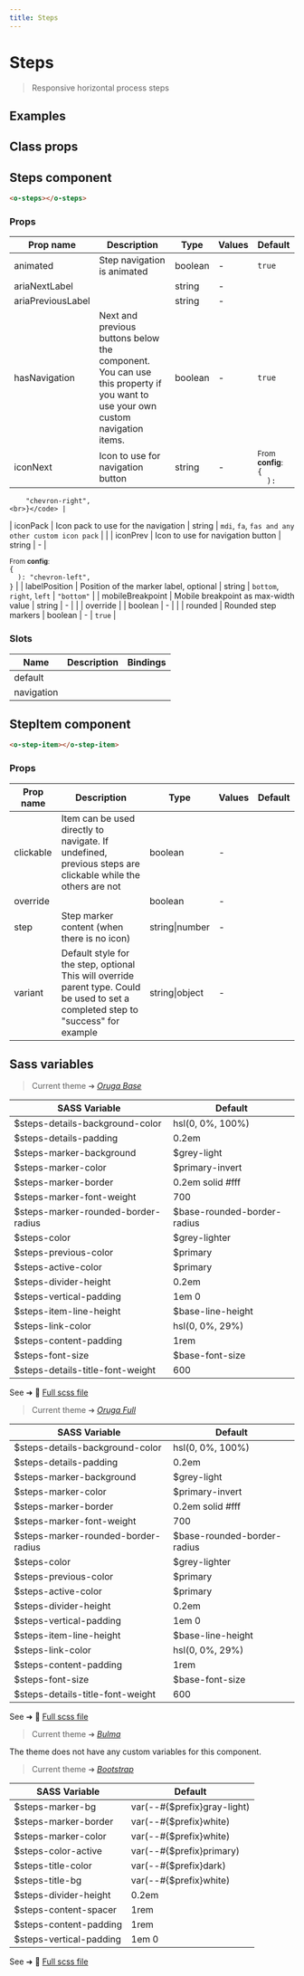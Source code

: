 ```yaml
---
title: Steps
---
```


# Steps

<div class="vp-doc">

> Responsive horizontal process steps

<Carbon />
</div>

<div class="vp-example">

## Examples

<example-steps />

</div>
<div class="vp-example">

## Class props

<inspector-steps-viewer />

</div>

<div class="vp-doc">

## Steps component

```html
<o-steps></o-steps>
```

### Props

| Prop name         | Description                                                                                                                   | Type    | Values | Default                                                                                                         |
| ----------------- | ----------------------------------------------------------------------------------------------------------------------------- | ------- | ------ | --------------------------------------------------------------------------------------------------------------- |
| animated          | Step navigation is animated                                                                                                   | boolean | -      | <code style='white-space: nowrap; padding: 0;'>true</code>                                                      |
| ariaNextLabel     |                                                                                                                               | string  | -      | <code style='white-space: nowrap; padding: 0;'></code>                                                          |
| ariaPreviousLabel |                                                                                                                               | string  | -      | <code style='white-space: nowrap; padding: 0;'></code>                                                          |
| hasNavigation     | Next and previous buttons below the component. You can use this property if you want to use your own custom navigation items. | boolean | -      | <code style='white-space: nowrap; padding: 0;'>true</code>                                                      |
| iconNext          | Icon to use for navigation button                                                                                             | string  | -      | <div><small>From <b>config</b>:</small></div><code style='white-space: nowrap; padding: 0;'>{<br>&nbsp;&nbsp;): |

        "chevron-right",
    <br>}</code> |

| iconPack | Icon pack to use for the navigation | string | `mdi`, `fa`, `fas and any other custom icon pack` | <code style='white-space: nowrap; padding: 0;'></code> |
| iconPrev | Icon to use for navigation button | string | - | <div><small>From <b>config</b>:</small></div><code style='white-space: nowrap; padding: 0;'>{<br>&nbsp;&nbsp;):
"chevron-left",
<br>}</code> |
| labelPosition | Position of the marker label, optional | string | `bottom`, `right`, `left` | <code style='white-space: nowrap; padding: 0;'>"bottom"</code> |
| mobileBreakpoint | Mobile breakpoint as max-width value | string | - | <code style='white-space: nowrap; padding: 0;'></code> |
| override | | boolean | - | <code style='white-space: nowrap; padding: 0;'></code> |
| rounded | Rounded step markers | boolean | - | <code style='white-space: nowrap; padding: 0;'>true</code> |

### Slots

| Name       | Description | Bindings |
| ---------- | ----------- | -------- |
| default    |             |          |
| navigation |             | <br/>    |

</div>

<div class="vp-doc">

## StepItem component

```html
<o-step-item></o-step-item>
```

### Props

| Prop name | Description                                                                                                                         | Type           | Values | Default                                                |
| --------- | ----------------------------------------------------------------------------------------------------------------------------------- | -------------- | ------ | ------------------------------------------------------ |
| clickable | Item can be used directly to navigate. If undefined, previous steps are clickable while the others are not                          | boolean        | -      |                                                        |
| override  |                                                                                                                                     | boolean        | -      | <code style='white-space: nowrap; padding: 0;'></code> |
| step      | Step marker content (when there is no icon)                                                                                         | string\|number | -      | <code style='white-space: nowrap; padding: 0;'></code> |
| variant   | Default style for the step, optional This will override parent type. Could be used to set a completed step to "success" for example | string\|object | -      | <code style='white-space: nowrap; padding: 0;'></code> |

</div>

<div class="vp-doc">

</div>
<div class="vp-doc">

## Sass variables

<div class="theme-orugabase">

> Current theme ➜ _[Oruga Base](https://github.com/oruga-ui/theme-oruga)_

| SASS Variable                       | Default                     |
| ----------------------------------- | --------------------------- |
| $steps-details-background-color     | hsl(0, 0%, 100%)            |
| $steps-details-padding              | 0.2em                       |
| $steps-marker-background            | $grey-light                 |
| $steps-marker-color                 | $primary-invert             |
| $steps-marker-border                | 0.2em solid #fff            |
| $steps-marker-font-weight           | 700                         |
| $steps-marker-rounded-border-radius | $base-rounded-border-radius |
| $steps-color                        | $grey-lighter               |
| $steps-previous-color               | $primary                    |
| $steps-active-color                 | $primary                    |
| $steps-divider-height               | 0.2em                       |
| $steps-vertical-padding             | 1em 0                       |
| $steps-item-line-height             | $base-line-height           |
| $steps-link-color                   | hsl(0, 0%, 29%)             |
| $steps-content-padding              | 1rem                        |
| $steps-font-size                    | $base-font-size             |
| $steps-details-title-font-weight    | 600                         |

See ➜ 📄 [Full scss file](https://github.com/oruga-ui/theme-oruga/tree/main/src/assets/scss/components/_steps.scss)

</div><div class="theme-orugafull">

> Current theme ➜ _[Oruga Full](https://github.com/oruga-ui/theme-oruga)_

| SASS Variable                       | Default                     |
| ----------------------------------- | --------------------------- |
| $steps-details-background-color     | hsl(0, 0%, 100%)            |
| $steps-details-padding              | 0.2em                       |
| $steps-marker-background            | $grey-light                 |
| $steps-marker-color                 | $primary-invert             |
| $steps-marker-border                | 0.2em solid #fff            |
| $steps-marker-font-weight           | 700                         |
| $steps-marker-rounded-border-radius | $base-rounded-border-radius |
| $steps-color                        | $grey-lighter               |
| $steps-previous-color               | $primary                    |
| $steps-active-color                 | $primary                    |
| $steps-divider-height               | 0.2em                       |
| $steps-vertical-padding             | 1em 0                       |
| $steps-item-line-height             | $base-line-height           |
| $steps-link-color                   | hsl(0, 0%, 29%)             |
| $steps-content-padding              | 1rem                        |
| $steps-font-size                    | $base-font-size             |
| $steps-details-title-font-weight    | 600                         |

See ➜ 📄 [Full scss file](https://github.com/oruga-ui/theme-oruga/tree/main/src/assets/scss/components/_steps.scss)

</div><div class="theme-bulma">

> Current theme ➜ _[Bulma](https://github.com/oruga-ui/theme-bulma)_

<p>The theme does not have any custom variables for this component.</p>
</div><div class="theme-bootstrap">

> Current theme ➜ _[Bootstrap](https://github.com/oruga-ui/theme-bootstrap)_

| SASS Variable           | Default                     |
| ----------------------- | --------------------------- |
| $steps-marker-bg        | var(--#{$prefix}gray-light) |
| $steps-marker-border    | var(--#{$prefix}white)      |
| $steps-marker-color     | var(--#{$prefix}white)      |
| $steps-color-active     | var(--#{$prefix}primary)    |
| $steps-title-color      | var(--#{$prefix}dark)       |
| $steps-title-bg         | var(--#{$prefix}white)      |
| $steps-divider-height   | 0.2em                       |
| $steps-content-spacer   | 1rem                        |
| $steps-content-padding  | 1rem                        |
| $steps-vertical-padding | 1em 0                       |

See ➜ 📄 [Full scss file](https://github.com/oruga-ui/theme-bootstrap/tree/main/src/assets/scss/components/_steps.scss)

</div>

</div>
